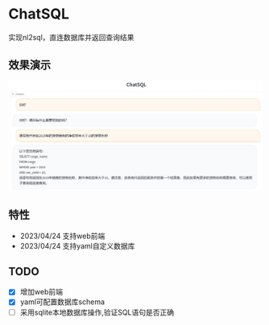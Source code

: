 # ChatSQL
实现nl2sql，直连数据库并返回查询结果

## 效果演示
![](figure/ChatSQL演示图.jpg)

##  特性
- 2023/04/24 支持web前端
- 2023/04/24 支持yaml自定义数据库


##  TODO
* [x] 增加web前端
* [x] yaml可配置数据库schema
* [ ] 采用sqlite本地数据库操作,验证SQL语句是否正确